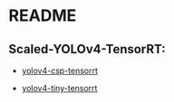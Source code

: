 # README

## Scaled-YOLOv4-TensorRT:

* [yolov4-csp-tensorrt](https://github.com/tjuskyzhang/Scaled-YOLOv4-TensorRT/tree/yolov4-csp-tensorrt)

* [yolov4-tiny-tensorrt](https://github.com/tjuskyzhang/Scaled-YOLOv4-TensorRT/tree/yolov4-tiny-tensorrt)
